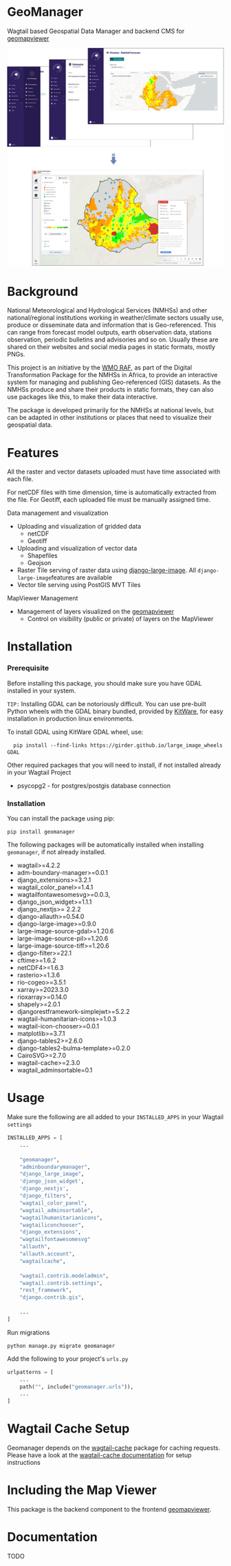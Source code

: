 # GeoManager

Wagtail based Geospatial Data Manager and backend CMS for [geomapviewer](https://github.com/wmo-raf/geomapviewer)

![Geomanager Admin Screenshot](./screenshots/geomanager_with_frontend.png)

# Background

National Meteorological and Hydrological Services (NMHSs) and other national/regional institutions working in
weather/climate sectors usually use, produce or disseminate data and information that is Geo-referenced. This can range
from forecast model outputs, earth observation data, stations observation, periodic bulletins and advisories and so on.
Usually these are shared on their websites and social media pages in static formats, mostly PNGs.

This project is an initiative by the [WMO RAF](https://github.com/wmo-raf), as part of the Digital Transformation
Package for the NMHSs in Africa, to provide an interactive system for managing and publishing Geo-referenced (GIS)
datasets. As the NMHSs produce and share their products in static formats, they can also use packages like this, to make
their data interactive.

The package is developed primarily for the NMHSs at national levels, but can be adapted in other institutions or places
that need to visualize their geospatial data.

# Features

All the raster and vector datasets uploaded must have time associated with each file.

For netCDF files with time dimension, time is automatically extracted from the file. For Geotiff, each uploaded file
must be manually assigned time.

Data management and visualization

- Uploading and visualization of gridded data
    - netCDF
    - Geotiff
- Uploading and visualization of vector data
    - Shapefiles
    - Geojson
- Raster Tile serving of raster data using [django-large-image](https://github.com/girder/django-large-image).
  All `django-large-image`features are available
- Vector tile serving using PostGIS MVT Tiles

MapViewer Management

- Management of layers visualized on the [geomapviewer](https://github.com/wmo-raf/geomapviewer)
    - Control on visibility (public or private) of layers on the MapViewer

# Installation

### Prerequisite

Before installing this package, you should make sure you have GDAL installed in your system.

`TIP:` Installing GDAL can be notoriously difficult. You can use pre-built Python wheels with the GDAL binary bundled,
provided by [KitWare](https://github.com/Kitware), for easy installation in production linux environments.

To install GDAL using KitWare GDAL wheel, use:

```shell
  pip install --find-links https://girder.github.io/large_image_wheels GDAL
```

Other required packages that you will need to install, if not installed already in your Wagtail Project

- psycopg2 - for postgres/postgis database connection

### Installation

You can install the package using pip:

```shell
pip install geomanager
```

The following packages will be automatically installed when installing `geomanager`, if not already installed.

- wagtail>=4.2.2
- adm-boundary-manager>=0.0.1
- django_extensions>=3.2.1
- wagtail_color_panel>=1.4.1
- wagtailfontawesomesvg>=0.0.3,
- django_json_widget>=1.1.1
- django_nextjs>= 2.2.2
- django-allauth>=0.54.0
- django-large-image>=0.9.0
- large-image-source-gdal>=1.20.6
- large-image-source-pil>=1.20.6
- large-image-source-tiff>=1.20.6
- django-filter>=22.1
- cftime>=1.6.2
- netCDF4>=1.6.3
- rasterio>=1.3.6
- rio-cogeo>=3.5.1
- xarray>=2023.3.0
- rioxarray>=0.14.0
- shapely>=2.0.1
- djangorestframework-simplejwt>=5.2.2
- wagtail-humanitarian-icons>=1.0.3
- wagtail-icon-chooser>=0.0.1
- matplotlib>=3.7.1
- django-tables2>=2.6.0
- django-tables2-bulma-template>=0.2.0
- CairoSVG>=2.7.0
- wagtail-cache>=2.3.0
- wagtail_adminsortable=0.1

# Usage

Make sure the following are all added to your `INSTALLED_APPS` in your Wagtail `settings`

````python
INSTALLED_APPS = [
    ...

    "geomanager",
    "adminboundarymanager",
    "django_large_image",
    'django_json_widget',
    'django_nextjs',
    "django_filters",
    "wagtail_color_panel",
    "wagtail_adminsortable",
    "wagtailhumanitarianicons",
    "wagtailiconchooser",
    "django_extensions",
    "wagtailfontawesomesvg"
    "allauth",
    "allauth.account",
    "wagtailcache",

    "wagtail.contrib.modeladmin",
    "wagtail.contrib.settings",
    "rest_framework",
    "django.contrib.gis",

    ...
]

````

Run migrations

```shell
python manage.py migrate geomanager
```

Add the following to your project's `urls.py`

```python
urlpatterns = [
    ...
    path("", include("geomanager.urls")),
    ...
]
```

# Wagtail Cache Setup

Geomanager depends on the [wagtail-cache](https://github.com/coderedcorp/wagtail-cache) package for caching requests.
Please have a look at the [wagtail-cache documentation](https://docs.coderedcorp.com/wagtail-cache/) for setup
instructions

# Including the Map Viewer

This package is the backend component to the frontend [geomapviewer](https://github.com/wmo-raf/geomapviewer).

# Documentation

TODO
